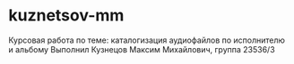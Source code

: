 # kuznetsov-mm
Курсовая  работа по теме: каталогизация аудиофайлов по исполнителю и альбому
Выполнил Кузнецов Максим Михайлович, группа 23536/3
